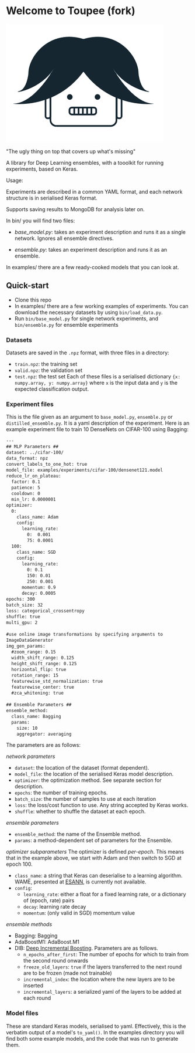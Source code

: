 # Welcome to Toupee (fork)
![Toupee Logo](/logo.png)

"The ugly thing on top that covers up what's missing"

A library for Deep Learning ensembles, with a tooolkit for running experiments,
based on Keras.

Usage:

Experiments are described in a common YAML format, and each network structure is
in serialised Keras format.

Supports saving results to MongoDB for analysis later on.

In bin/ you will find two files:

 * *base_model.py*: takes an experiment description and runs it as a single network.
   Ignores all ensemble directives.

 * *ensemble.py*: takes an experiment description and runs it as an ensemble.

In examples/ there are a few ready-cooked models that you can look at.

## Quick-start

* Clone this repo
* In examples/ there are a few working examples of experiments. You can download the
necessary datasets by using `bin/load_data.py`.
* Run `bin/base_model.py` for single network experiments, and `bin/ensemble.py` for ensemble
  experiments

### Datasets

Datasets are saved in the `.npz` format, with three files in a directory:
* `train.npz`: the training set
* `valid.npz`: the validation set
* `test.npz`: the test set
Each of these files is a serialised dictionary `{x: numpy.array, y: numpy.array}`
where `x` is the input data and `y` is the expected classification output.

### Experiment files

This is the file given as an argument to `base_model.py`, `ensemble.py` or
`distilled_ensemble.py`. It is a yaml description of the experiment.
Here is an example experiment file to train 10 DenseNets on CIFAR-100 using
Bagging:

```
---
## MLP Parameters ##
dataset: ../cifar-100/
data_format: npz
convert_labels_to_one_hot: true
model_file: examples/experiments/cifar-100/densenet121.model
reduce_lr_on_plateau:
  factor: 0.1
  patience: 5
  cooldown: 0
  min_lr: 0.0000001
optimizer:
  0:
    class_name: Adam
    config:
      learning_rate:
        0:  0.001
        75: 0.0001
  100:
    class_name: SGD
    config:
      learning_rate: 
        0: 0.1
        150: 0.01
        250: 0.001
      momentum: 0.9
      decay: 0.0005
epochs: 300
batch_size: 32
loss: categorical_crossentropy
shuffle: true
multi_gpu: 2

#use online image transformations by specifying arguments to ImageDataGenerator
img_gen_params:
  #zoom_range: 0.15
  width_shift_range: 0.125
  height_shift_range: 0.125
  horizontal_flip: true
  rotation_range: 15
  featurewise_std_normalization: true
  featurewise_center: true
  #zca_whitening: true

## Ensemble Parameters ##
ensemble_method: 
  class_name: Bagging
  params:
    size: 10
    aggregator: averaging
```

The parameters are as follows:

*network parameters*
 - `dataset`: the location of the dataset (format dependent).
 - `model_file`: the location of the serialised Keras model description.
 - `optimizer`: the optimization method. See separate section for
   description.
 - `epochs`: the number of training epochs.
 - `batch_size`: the number of samples to use at each iteration
 - `loss`: the loss/cost function to use. Any string accepted by Keras
   works.
 - `shuffle`: whether to shuffle the dataset at each epoch.

*ensemble parameters*
 - `ensemble_method`: the name of the Ensemble method.
 - `params`: a method-dependent set of parameters for the Ensemble.

*optimizer subparameters*
The optimizer is defined *per-epoch*. This means that in the example above, we
start with Adam and then switch to SGD at epoch 100.
 - `class_name`: a string that Keras can deserialise to a learning algorithm.
   WAME, presented at [ESANN](https://www.elen.ucl.ac.be/esann), is currently not available.
 - `config`:
   - `learning_rate`: either a float for a fixed learning rate, or a dictionary of (epoch,
     rate) pairs
   - `decay`: learning rate decay
   - `momentum`: (only valid in SGD) momentum value


*ensemble methods*
 - Bagging: Bagging
 - AdaBoostM1: AdaBoost.M1
 - DIB: [Deep Incremental Boosting](http://easychair.org/publications/paper/Deep_Incremental_Boosting).
   Parameters are as follows.
    - `n_epochs_after_first`: The number of epochs for which to train from the
      second round onwards
    - `freeze_old_layers`: `true` if the layers transferred to the next round
      are to be frozen (made not trainable)
    - `incremental_index`: the location where the new layers are to be inserted
    - `incremental_layers`: a serialized yaml of the layers to be added at each
      round

### Model files
These are standard Keras models, serialised to yaml. Effectively, this is the
verbatim output of a model's `to_yaml()`. In the examples directory you will find
both some example models, and the code that was run to generate them.
